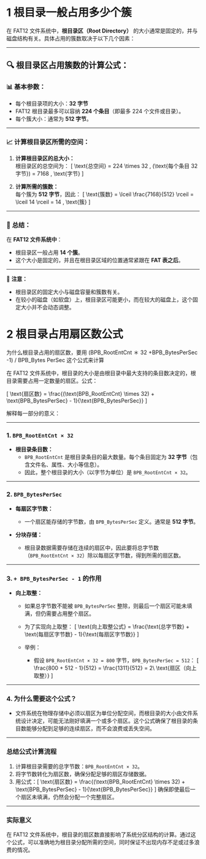 # 1 根目录一般占用多少个簇

在 FAT12 文件系统中，**根目录区（Root Directory）** 的大小通常是固定的，并与磁盘结构有关。具体占用的簇数取决于以下几个因素：

---

## 🔍 **根目录区占用簇数的计算公式：**

### 📊 **基本参数：**
- 每个根目录项的大小：**32 字节**  
- FAT12 根目录最多可以容纳 **224 个条目**（即最多 224 个文件或目录）。
- 每个簇大小：通常为 **512 字节**。

---

### 📈 **计算根目录区所需的空间：**

1. **计算根目录区的总大小：**  
   根目录区的总空间为：
   \[
   \text{总空间} = 224 \times 32 \, (\text{每个条目 32 字节}) = 7168 \, \text{字节}
   \]

2. **计算所需的簇数：**  
   每个簇为 **512 字节**，因此：
   \[
   \text{簇数} = \lceil \frac{7168}{512} \rceil = \lceil 14 \rceil = 14 \, \text{簇}
   \]

---

### 📝 **总结：**
在 **FAT12 文件系统中**：

- 根目录区一般占用 **14 个簇**。
- 这个大小是固定的，并且在根目录区域的位置通常紧跟在 **FAT 表之后**。

---

📍 **注意：**  
- 根目录区的固定大小与磁盘容量和簇数有关。
- 在较小的磁盘（如软盘）上，根目录区可能更小，而在较大的磁盘上，这个固定大小并不会动态调整。  


# 2 根目录占用扇区数公式

为什么根目录占用的扇区数，要用 (BPB_RootEntCnt ＊ 32 +BPB_BytesPerSec -1) / BPB_Bytes PerSec 这个公式来计算

在 FAT12 文件系统中，根目录的大小是由根目录中最大支持的条目数决定的，根目录需要占用一定数量的扇区。公式：

\[
\text{扇区数} = \frac{(\text{BPB\_RootEntCnt} \times 32) + \text{BPB\_BytesPerSec} - 1}{\text{BPB\_BytesPerSec}}
\]

解释每一部分的意义：

---

### **1. `BPB_RootEntCnt × 32`**
- **根目录条目数：**
  - `BPB_RootEntCnt` 是根目录条目的最大数量。每个条目固定为 **32 字节**（包含文件名、属性、大小等信息）。
  - 因此，整个根目录的大小（以字节为单位）是 `BPB_RootEntCnt × 32`。

---

### **2. `BPB_BytesPerSec`**
- **每扇区字节数：**
  - 一个扇区能存储的字节数，由 `BPB_BytesPerSec` 定义。通常是 **512 字节**。

- **分块存储：**
  - 根目录数据需要存储在连续的扇区中，因此要将总字节数（`BPB_RootEntCnt × 32`）除以每扇区字节数，得到所需的扇区数。

---

### **3. `+ BPB_BytesPerSec - 1` 的作用**
- **向上取整：**
  - 如果总字节数不能被 `BPB_BytesPerSec` 整除，则最后一个扇区可能未填满，但仍需要占用整个扇区。
  - 为了实现向上取整：
    \[
    \text{向上取整公式} = \frac{\text{总字节数} + \text{每扇区字节数} - 1}{\text{每扇区字节数}}
    \]

  - 举例：
    - 假设 `BPB_RootEntCnt × 32 = 800` 字节，`BPB_BytesPerSec = 512`：
      \[
      \frac{800 + 512 - 1}{512} = \frac{1311}{512} = 2\ \text{扇区（向上取整）}
      \]

---

### **4. 为什么需要这个公式？**
- 文件系统在物理存储中必须以扇区为单位分配空间，而根目录的大小由文件系统设计决定，可能无法刚好填满一个或多个扇区。这个公式确保了根目录的条目数能够分配到足够的连续扇区，而不会浪费或丢失空间。

---

### **总结公式计算流程**
1. 计算根目录需要的总字节数：`BPB_RootEntCnt × 32`。
2. 将字节数转化为扇区数，确保分配足够的扇区存储数据。
3. 用公式：\[
\text{扇区数} = \frac{(\text{BPB\_RootEntCnt} \times 32) + \text{BPB\_BytesPerSec} - 1}{\text{BPB\_BytesPerSec}}
\]
   确保即使最后一个扇区未填满，仍然会分配一个完整扇区。

---

### **实际意义**
在 FAT12 文件系统中，根目录的扇区数直接影响了系统分区结构的计算。通过这个公式，可以准确地为根目录分配所需的空间，同时保证不出现内存不足或过多浪费的情况。
